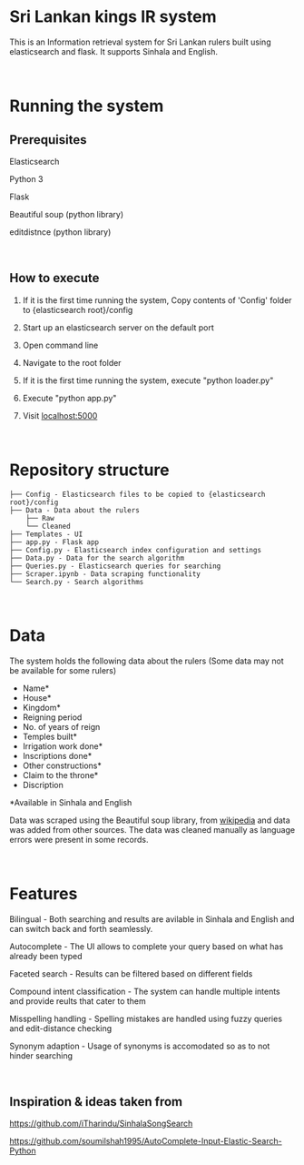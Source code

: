 # Sri Lankan kings IR system

This is an Information retrieval system for Sri Lankan rulers built using elasticsearch and flask. It supports Sinhala and English.

<br/>

# Running the system

## Prerequisites

Elasticsearch

Python 3

Flask

Beautiful soup (python library)

editdistnce (python library)

<br/>

## How to execute

1. If it is the first time running the system, Copy contents of 'Config' folder to {elasticsearch root}/config 

2. Start up an elasticsearch server on the default port

3. Open command line

4. Navigate to the root folder

5. If it is the first time running the system, execute "python loader.py"

6. Execute "python app.py"

7. Visit [localhost:5000](localhost:5000)

<br/>

# Repository structure

    ├── Config - Elasticsearch files to be copied to {elasticsearch root}/config    
    ├── Data - Data about the rulers                  
        ├── Raw
        └── Cleaned
    ├── Templates - UI                 
    ├── app.py - Flask app
    ├── Config.py - Elasticsearch index configuration and settings
    ├── Data.py - Data for the search algorithm
    ├── Queries.py - Elasticsearch queries for searching
    ├── Scraper.ipynb - Data scraping functionality
    └── Search.py - Search algorithms

<br/>

# Data

The system holds the following data about the rulers (Some data may not be available for some rulers)

- Name*
- House*
- Kingdom*
- Reigning period
- No. of years of reign
- Temples built*
- Irrigation work done*
- Inscriptions done*
- Other constructions*
- Claim to the throne*
- Discription

*Available in Sinhala and English

Data was scraped using the Beautiful soup library, from [wikipedia](https://en.wikipedia.org/wiki/List_of_Sri_Lankan_monarchs) and data was added from other sources.
The data was cleaned manually as language errors were present in some records.

<br/>

# Features


Bilingual - Both searching and results are avilable in Sinhala and English and can switch back and forth seamlessly.

Autocomplete - The UI allows to complete your query based on what has already been typed

Faceted search - Results can be filtered based on different fields

Compound intent classification - The system can handle multiple intents and provide reults that cater to them

Misspelling handling - Spelling mistakes are handled using fuzzy queries and edit-distance checking

Synonym adaption - Usage of synonyms is accomodated so as to not hinder searching

<br/>

## Inspiration & ideas taken from

https://github.com/iTharindu/SinhalaSongSearch

https://github.com/soumilshah1995/AutoComplete-Input-Elastic-Search-Python